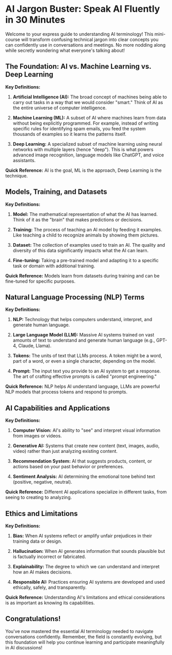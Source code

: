 # AI Jargon Buster: Speak AI Fluently in 30 Minutes

Welcome to your express guide to understanding AI terminology! This mini-course will transform confusing technical jargon into clear concepts you can confidently use in conversations and meetings. No more nodding along while secretly wondering what everyone's talking about!

## The Foundation: AI vs. Machine Learning vs. Deep Learning

**Key Definitions:**

1. **Artificial Intelligence (AI):** The broad concept of machines being able to carry out tasks in a way that we would consider "smart." Think of AI as the entire universe of computer intelligence.

2. **Machine Learning (ML):** A subset of AI where machines learn from data without being explicitly programmed. For example, instead of writing specific rules for identifying spam emails, you feed the system thousands of examples so it learns the patterns itself.

3. **Deep Learning:** A specialized subset of machine learning using neural networks with multiple layers (hence "deep"). This is what powers advanced image recognition, language models like ChatGPT, and voice assistants.

**Quick Reference:** AI is the goal, ML is the approach, Deep Learning is the technique.

## Models, Training, and Datasets

**Key Definitions:**

1. **Model:** The mathematical representation of what the AI has learned. Think of it as the "brain" that makes predictions or decisions.

2. **Training:** The process of teaching an AI model by feeding it examples. Like teaching a child to recognize animals by showing them pictures.

3. **Dataset:** The collection of examples used to train an AI. The quality and diversity of this data significantly impacts what the AI can learn.

4. **Fine-tuning:** Taking a pre-trained model and adapting it to a specific task or domain with additional training.

**Quick Reference:** Models learn from datasets during training and can be fine-tuned for specific purposes.

## Natural Language Processing (NLP) Terms

**Key Definitions:**

1. **NLP:** Technology that helps computers understand, interpret, and generate human language.

2. **Large Language Model (LLM):** Massive AI systems trained on vast amounts of text to understand and generate human language (e.g., GPT-4, Claude, Llama).

3. **Tokens:** The units of text that LLMs process. A token might be a word, part of a word, or even a single character, depending on the model.

4. **Prompt:** The input text you provide to an AI system to get a response. The art of crafting effective prompts is called "prompt engineering."

**Quick Reference:** NLP helps AI understand language, LLMs are powerful NLP models that process tokens and respond to prompts.

## AI Capabilities and Applications

**Key Definitions:**

1. **Computer Vision:** AI's ability to "see" and interpret visual information from images or videos.

2. **Generative AI:** Systems that create new content (text, images, audio, video) rather than just analyzing existing content.

3. **Recommendation System:** AI that suggests products, content, or actions based on your past behavior or preferences.

4. **Sentiment Analysis:** AI determining the emotional tone behind text (positive, negative, neutral).

**Quick Reference:** Different AI applications specialize in different tasks, from seeing to creating to analyzing.

## Ethics and Limitations

**Key Definitions:**

1. **Bias:** When AI systems reflect or amplify unfair prejudices in their training data or design.

2. **Hallucination:** When AI generates information that sounds plausible but is factually incorrect or fabricated.

3. **Explainability:** The degree to which we can understand and interpret how an AI makes decisions.

4. **Responsible AI:** Practices ensuring AI systems are developed and used ethically, safely, and transparently.

**Quick Reference:** Understanding AI's limitations and ethical considerations is as important as knowing its capabilities.

## Congratulations!

You've now mastered the essential AI terminology needed to navigate conversations confidently. Remember, the field is constantly evolving, but this foundation will help you continue learning and participate meaningfully in AI discussions! 